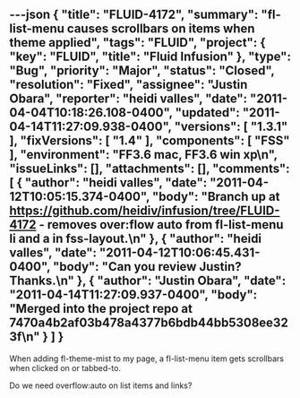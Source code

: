 ---json
{
  "title": "FLUID-4172",
  "summary": "fl-list-menu causes scrollbars on items when theme applied",
  "tags": "FLUID",
  "project": {
    "key": "FLUID",
    "title": "Fluid Infusion"
  },
  "type": "Bug",
  "priority": "Major",
  "status": "Closed",
  "resolution": "Fixed",
  "assignee": "Justin Obara",
  "reporter": "heidi valles",
  "date": "2011-04-04T10:18:26.108-0400",
  "updated": "2011-04-14T11:27:09.938-0400",
  "versions": [
    "1.3.1"
  ],
  "fixVersions": [
    "1.4"
  ],
  "components": [
    "FSS"
  ],
  "environment": "FF3.6 mac, FF3.6 win xp\n",
  "issueLinks": [],
  "attachments": [],
  "comments": [
    {
      "author": "heidi valles",
      "date": "2011-04-12T10:05:15.374-0400",
      "body": "Branch up at <https://github.com/heidiv/infusion/tree/FLUID-4172>  - removes over:flow auto from fl-list-menu li and a in fss-layout.\n"
    },
    {
      "author": "heidi valles",
      "date": "2011-04-12T10:06:45.431-0400",
      "body": "Can you review Justin? Thanks.\n"
    },
    {
      "author": "Justin Obara",
      "date": "2011-04-14T11:27:09.937-0400",
      "body": "Merged into the project repo at 7470a4b2af03b478a4377b6bdb44bb5308ee323f\n"
    }
  ]
}
---
When adding fl-theme-mist to my page, a fl-list-menu item gets scrollbars when clicked on or tabbed-to.&#x20;

Do we need overflow:auto on list items and links?

        